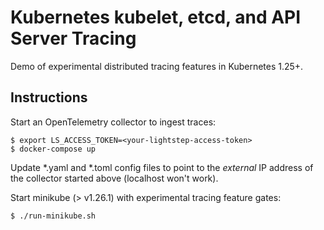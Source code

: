 
# Kubernetes kubelet, etcd, and API Server Tracing

Demo of experimental distributed tracing features in Kubernetes 1.25+.

## Instructions

Start an OpenTelemetry collector to ingest traces:

```
$ export LS_ACCESS_TOKEN=<your-lightstep-access-token>
$ docker-compose up
```

Update *.yaml and *.toml config files to point to the *external* IP address of the collector started above (localhost won't work).

Start minikube (> v1.26.1) with experimental tracing feature gates:

```
$ ./run-minikube.sh
```
